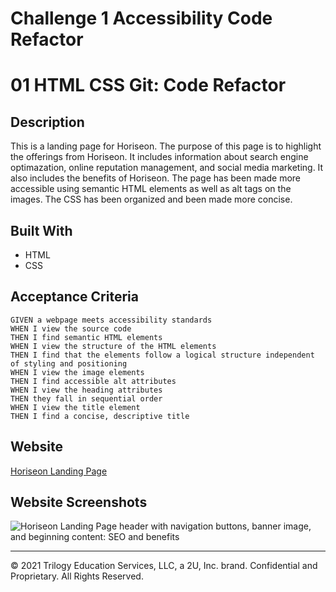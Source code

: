# Challenge 1 Accessibility Code Refactor
# 01 HTML CSS Git: Code Refactor

## Description
This is a landing page for Horiseon. The purpose of this page is to highlight the offerings from Horiseon. It includes information about search engine optimazation, online reputation management, and social media marketing. It also includes the benefits of Horiseon. The page has been made more accessible using semantic HTML elements as well as alt tags on the images. The CSS has been organized and been made more concise. 

## Built With
* HTML
* CSS


## Acceptance Criteria

```
GIVEN a webpage meets accessibility standards
WHEN I view the source code
THEN I find semantic HTML elements
WHEN I view the structure of the HTML elements
THEN I find that the elements follow a logical structure independent of styling and positioning
WHEN I view the image elements
THEN I find accessible alt attributes
WHEN I view the heading attributes
THEN they fall in sequential order
WHEN I view the title element
THEN I find a concise, descriptive title
```

## Website
[Horiseon Landing Page](https://jerismith32.github.io/challenge-1-accessibility-code-refactor/)

## Website Screenshots

![Horiseon Landing Page header with navigation buttons, banner image, and beginning content: SEO and benefits](./images/horiseon-screenshot-1.png)

- - -
© 2021 Trilogy Education Services, LLC, a 2U, Inc. brand. Confidential and Proprietary. All Rights Reserved.

